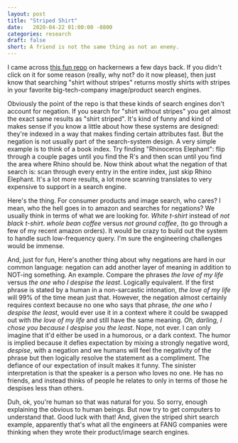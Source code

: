 ```yaml
---
layout: post
title: "Striped Shirt"
date:   2020-04-22 01:00:00 -0800
categories: research
draft: false
short: A friend is not the same thing as not an enemy.
---
```


I came across [this fun repo](https://github.com/elsamuko/Shirt-without-Stripes) on hackernews a few days back. If you didn't click on it for some reason (really, why not? do it now please), then just know that searching "shirt without stripes" returns mostly shirts with stripes in your favorite big-tech-company image/product search engines.

Obviously the point of the repo is that these kinds of search engines don't account for negation. If you search for "shirt without stripes" you get almost the exact same results as "shirt striped". It's kind of funny and kind of makes sense if you know a little about how these systems are designed: they're indexed in a way that makes finding certain attributes fast. But the negation is not usually part of the search-system design. A very simple example is to think of a book index. Try finding "Rhinoceros Elephant": flip through a couple pages until you find the R's and then scan until you find the area where Rhino should be. Now think about what the negation of that search is: scan through every entry in the entire index, just skip Rhino Elephant. It's a lot more results, a lot more scanning translates to very expensive to support in a search engine.

Here's the thing. For consumer products and image search, who cares? I mean, who the hell goes in to amazon and searches for negations? We usually think in terms of what we are looking for. _White t-shirt_ instead of _not black t-shirt_. _whole bean coffee_ versus _not ground coffee_, (to go through a few of my recent amazon orders). It would be crazy to build out the system to handle such low-frequency query. I'm sure the engineering challenges would be immense.

And, just for fun, Here's another thing about why negations are hard in our common language: negation can add another layer of meaning in addition to NOT-ing something. An example. Compare the phrases _the love of my life_ versus _the one who I despise the least_. Logically equivalent. If the first phrase is stated by a human in a non-sarcastic intonation, _the love of my life_ will 99% of the time mean just that. However, the negation almost certainly requires context because no one who says that phrase, _the one who I despise the least_, would ever use it in a context where it could be swapped out with _the love of my life_ and still have the same meaning. _Oh, darling, I chose you because I despise you the least_. Nope, not ever. I can only imagine that it'd either be used in a humorous, or a dark context. The humor is implied because it defies expectation by mixing a strongly negative word, _despise_, with a negation and we humans will feel the negativity of the phrase but then logically resolve the statement as a compliment. The defiance of our expectation of insult makes it funny. The sinister interpretation is that the speaker is a person who loves no one. He has no friends, and instead thinks of people he relates to only in terms of those he despises less than others. 

Duh, ok, you're human so that was natural for you. So sorry, enough explaining the obvious to human beings. But now try to get computers to understand that. Good luck with that! And, given the striped shirt search example, apparently that's what all the engineers at FANG companies were thinking when they wrote their product/image search engines.